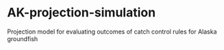 AK-projection-simulation
========================

Projection model for evaluating outcomes of catch control rules for Alaska groundfish
